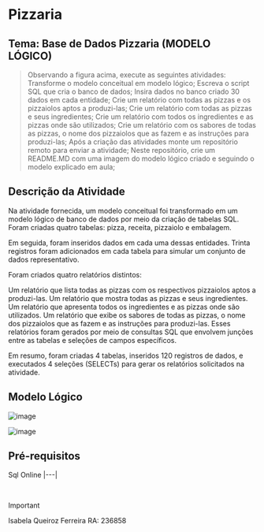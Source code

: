 # Pizzaria

## Tema: Base de Dados Pizzaria (MODELO LÓGICO)

> Observando a figura acima, execute as seguintes atividades:
> Transforme o modelo conceitual em modelo lógico;
> Escreva o script SQL que cria o banco de dados;
> Insira dados no banco criado 30 dados em cada entidade;
> Crie um relatório com todas as pizzas e os pizzaiolos aptos a produzi-las;
> Crie um relatório com todas as pizzas e seus ingredientes;
> Crie um relatório com todos os ingredientes e as pizzas onde são utilizados;
> Crie um relatório com os sabores de todas as pizzas, o nome dos pizzaiolos que as fazem e as instruções para produzi-las;
> Após a criação das atividades monte um repositório remoto para enviar a atividade;
> Neste repositório, crie um README.MD com uma imagem do modelo lógico criado e seguindo o modelo explicado em aula;

## Descrição da Atividade

Na atividade fornecida, um modelo conceitual foi transformado em um modelo lógico de banco de dados por meio da criação de tabelas SQL. Foram criadas quatro tabelas: pizza, receita, pizzaiolo e embalagem.

Em seguida, foram inseridos dados em cada uma dessas entidades. Trinta registros foram adicionados em cada tabela para simular um conjunto de dados representativo.

Foram criados quatro relatórios distintos:

Um relatório que lista todas as pizzas com os respectivos pizzaiolos aptos a produzi-las.
Um relatório que mostra todas as pizzas e seus ingredientes.
Um relatório que apresenta todos os ingredientes e as pizzas onde são utilizados.
Um relatório que exibe os sabores de todas as pizzas, o nome dos pizzaiolos que as fazem e as instruções para produzi-las.
Esses relatórios foram gerados por meio de consultas SQL que envolvem junções entre as tabelas e seleções de campos específicos.

Em resumo, foram criadas 4 tabelas, inseridos 120 registros de dados, e executados 4 seleções (SELECTs) para gerar os relatórios solicitados na atividade.

## Modelo Lógico

![image](https://github.com/IsabelaQu/Pizzaria/assets/124175141/c5af40ef-85f0-4d29-bc3e-8527a03ddf07)

![image](https://github.com/IsabelaQu/Pizzaria/assets/124175141/e1c18265-800e-40d8-b1bd-767348f502ef)

## Pré-requisitos
Sql Online 
|---|

<br/>

> [!IMPORTANT]
> Isabela Queiroz Ferreira RA: 236858
